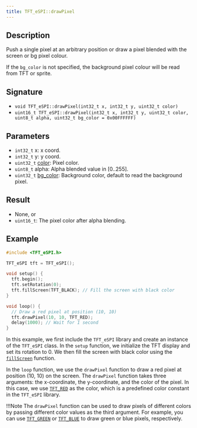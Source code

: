 ```yaml
---
title: TFT_eSPI::drawPixel
---
```


## Description

Push a single pixel at an arbitrary position or draw a pixel blended with the screen or bg pixel colour.

If the `bg_color` is not specified, the background pixel colour will be read from TFT or sprite.

## Signature

* `void TFT_eSPI::drawPixel(int32_t x, int32_t y, uint32_t color)`
* `uint16_t TFT_eSPI::drawPixel(int32_t x, int32_t y, uint32_t color, uint8_t alpha, uint32_t bg_color = 0x00FFFFFF)`

## Parameters

* `int32_t` x: x coord.
* `int32_t` y: y coord.
* `uint32_t` [color](../colors.md): Pixel color.
* `uint8_t` alpha: Alpha blended value in [0..255].
* `uint32_t` [bg_color](../colors.md): Background color, default to read the background pixel.

## Result

* None, or
* `uint16_t`: The pixel color after alpha blending.

## Example

```cpp
#include <TFT_eSPI.h>

TFT_eSPI tft = TFT_eSPI();

void setup() {
  tft.begin();
  tft.setRotation(0);
  tft.fillScreen(TFT_BLACK); // Fill the screen with black color
}

void loop() {
  // Draw a red pixel at position (10, 10)
  tft.drawPixel(10, 10, TFT_RED);
  delay(1000); // Wait for 1 second
}
```

In this example, we first include the `TFT_eSPI` library and create an instance of the `TFT_eSPI` class. In the `setup`
function, we initialize the TFT display and set its rotation to 0. We then fill the screen with black color using the
[`fillScreen`](fillscreen.md) function.

In the `loop` function, we use the `drawPixel` function to draw a red pixel at position (10, 10) on the screen. The
`drawPixel` function takes three arguments: the x-coordinate, the y-coordinate, and the color of the pixel. In this
case, we use [`TFT_RED`](../colors.md) as the color, which is a predefined color constant in the `TFT_eSPI` library.

!!!Note
    The `drawPixel` function can be used to draw pixels of different colors by passing different color values as
    the third argument. For example, you can use [`TFT_GREEN`](../colors.md) or [`TFT_BLUE`](../colors.md) to draw green
    or blue pixels, respectively.
